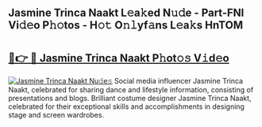 ## Jasmine Trinca Naakt L𝚎a𝚔ed N𝚞𝚍e - Part-FNl Vi𝚍𝚎o P𝚑𝚘tos - H𝚘𝚝 O𝚗𝚕yf𝚊ns L𝚎a𝚔s HnTOM

# <h2><a href="http://kf1tljz.oniu.top/?m=Jasmine+Trinca+Naakt">🔗👉 🔴 Jasmine Trinca Naakt P𝚑ot𝚘𝚜 V𝚒d𝚎o</a></h2>

[![Jasmine Trinca Naakt Nu𝚍e𝚜](https://i.imgur.com/0qMVB7G.gif)](http://kf1tljz.oniu.top/?m=Jasmine+Trinca+Naakt)
Social media influencer Jasmine Trinca Naakt, celebrated for sharing dance and lifestyle information, consisting of presentations and blogs. Brilliant costume designer Jasmine Trinca Naakt, celebrated for their exceptional skills and accomplishments in designing stage and screen wardrobes.  

